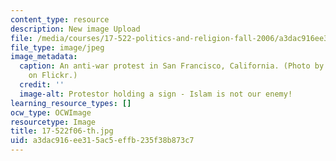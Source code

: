 ```yaml
---
content_type: resource
description: New image Upload
file: /media/courses/17-522-politics-and-religion-fall-2006/a3dac916ee315ac5effb235f38b873c7_17-522f06-th.jpg
file_type: image/jpeg
image_metadata:
  caption: An anti-war protest in San Francisco, California. (Photo by [Steve Rhodes](http://www.flickr.com/photos/ari/)
    on Flickr.)
  credit: ''
  image-alt: Protestor holding a sign - Islam is not our enemy!
learning_resource_types: []
ocw_type: OCWImage
resourcetype: Image
title: 17-522f06-th.jpg
uid: a3dac916-ee31-5ac5-effb-235f38b873c7
---
```

